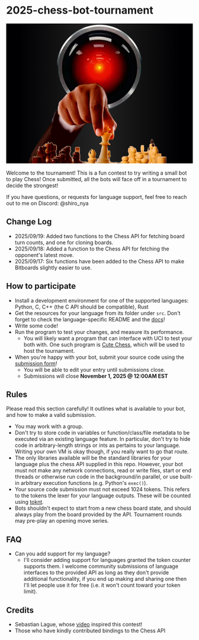 # 2025-chess-bot-tournament
![Tournament banner](/resources/chess_tournament_banner.png)

Welcome to the tournament! This is a fun contest to try writing a small bot to play Chess! Once submitted, all the bots will face off in a tournament to decide the strongest!

If you have questions, or requests for language support, feel free to reach out to me on Discord: @shiro_nya

## Change Log
- 2025/09/19: Added two functions to the Chess API for fetching board turn counts, and one for cloning boards.
- 2025/09/18: Added a function to the Chess API for fetching the opponent's latest move.
- 2025/09/17: Six functions have been added to the Chess API to make Bitboards slightly easier to use.

## How to participate
- Install a development environment for one of the supported languages: Python, C, C++ (the C API should be compatible), Rust
- Get the resources for your language from its folder under `src`. Don't forget to check the language-specific README and the [docs](https://github.com/shiro-nya/2025-chess-bot-tournament/wiki)!
- Write some code!
- Run the program to test your changes, and measure its performance.
  - You will likely want a program that can interface with UCI to test your both with. One such program is [Cute Chess](https://cutechess.com), which will be used to host the tournament.
- When you're happy with your bot, submit your source code using the [submission form](https://forms.gle/hUD66B5Aec3Z64aJ7)!
  - You will be able to edit your entry until submissions close.
  - Submissions will close **November 1, 2025 @ 12:00AM EST**

## Rules
Please read this section carefully! It outlines what is available to your bot, and how to make a valid submission.
- You may work with a group.
- Don't try to store code in variables or function/class/file metadata to be executed via an existing language feature. In particular, don't try to hide code in arbitrary-length strings or ints as pertains to your language. Writing your own VM is okay though, if you really want to go that route.
- The only libraries available will be the standard libraries for your language plus the chess API supplied in this repo. However, your bot must not make any network connections, read or write files, start or end threads or otherwise run code in the background/in parallel, or use built-in arbitrary execution functions (e.g. Python's `exec()`).
- Your source code submission must not exceed 1024 tokens. This refers to the tokens the lexer for your language outputs. These will be counted using [toknt](https://github.com/chayleaf/toknt/tree/master).
- Bots shouldn't expect to start from a new chess board state, and should always play from the board provided by the API. Tournament rounds may pre-play an opening move series.

## FAQ
- Can you add support for my language?
  - I'll consider adding support for languages granted the token counter supports them. I welcome community submissions of language interfaces to the provided API as long as they don't provide additional functionality, if you end up making and sharing one then I'll let people use it for free (i.e. it won't count toward your token limit).

## Credits
- Sebastian Lague, whose [video](https://www.youtube.com/watch?v=Ne40a5LkK6A) inspired this contest!
- Those who have kindly contributed bindings to the Chess API
